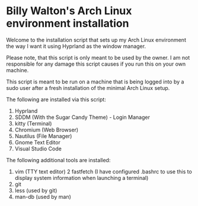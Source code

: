 # Billy Walton's Arch Linux environment installation

Welcome to the installation script that sets up my Arch Linux environment the way I want it using Hyprland as the window manager.

Please note, that this script is only meant to be used by the owner.  I am not responsible for any damage this script causes if you run this on your own machine.

This script is meant to be run on a machine that is being logged into by a sudo user after a fresh installation of the minimal Arch Linux setup.

The following are installed via this script:

1.  Hyprland
2.  SDDM (With the Sugar Candy Theme) - Login Manager
2.  kitty (Terminal)
3.  Chromium (Web Browser)
4.  Nautilus (File Manager)
5.  Gnome Text Editor
6.  Visual Studio Code

The following additional tools are installed:
1.  vim (TTY text editor)
2   fastfetch (I have configured .bashrc to use this to display system information when launching a terminal)
2.  git
4.  less (used by git)
5.  man-db (used by man)
